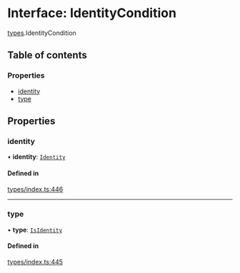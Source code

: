 # Interface: IdentityCondition

[types](../wiki/types).IdentityCondition

## Table of contents

### Properties

- [identity](../wiki/types.IdentityCondition#identity)
- [type](../wiki/types.IdentityCondition#type)

## Properties

### identity

• **identity**: [`Identity`](../wiki/api.entities.Identity.Identity)

#### Defined in

[types/index.ts:446](https://github.com/PolymeshAssociation/polymesh-sdk/blob/91c2d2d8/src/types/index.ts#L446)

___

### type

• **type**: [`IsIdentity`](../wiki/types.ConditionType#isidentity)

#### Defined in

[types/index.ts:445](https://github.com/PolymeshAssociation/polymesh-sdk/blob/91c2d2d8/src/types/index.ts#L445)
